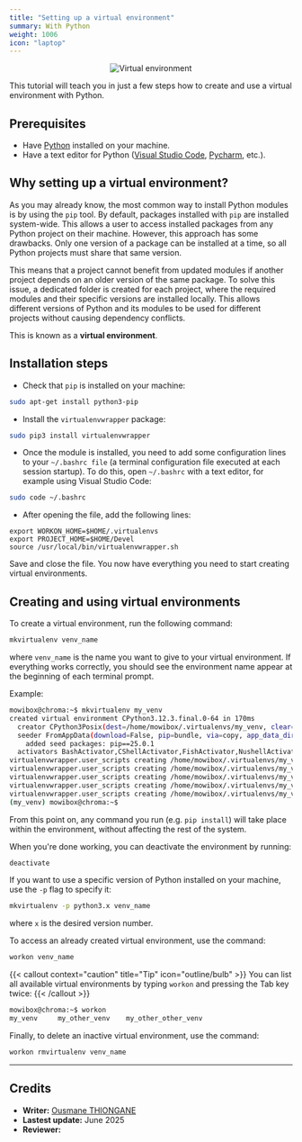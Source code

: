 ```yaml
---
title: "Setting up a virtual environment"
summary: With Python
weight: 1006
icon: "laptop"
---
```


<p align="center">
    <img src="/chroma/images/venv.png" alt="Virtual environment" class="w-full h-auto" />
</p>

This tutorial will teach you in just a few steps how to create and use a virtual environment with Python.

## Prerequisites

* Have [Python](https://www.python.org/downloads/) installed on your machine.
* Have a text editor for Python ([Visual Studio Code](https://code.visualstudio.com/), [Pycharm](https://www.jetbrains.com/pycharm/download/), etc.).

## Why setting up a virtual environment?

As you may already know, the most common way to install Python modules is by using the `pip` tool. By default, packages installed with `pip` are installed system-wide. This allows a user to access installed packages from any Python project on their machine. However, this approach has some drawbacks. Only one version of a package can be installed at a time, so all Python projects must share that same version.

This means that a project cannot benefit from updated modules if another project depends on an older version of the same package. To solve this issue, a dedicated folder is created for each project, where the required modules and their specific versions are installed locally. This allows different versions of Python and its modules to be used for different projects without causing dependency conflicts.

This is known as a **virtual environment**.

## Installation steps

* Check that `pip` is installed on your machine:

```bash {frame=none}
sudo apt-get install python3-pip
```

* Install the `virtualenvwrapper` package:

```bash {frame=none}
sudo pip3 install virtualenvwrapper
```

* Once the module is installed, you need to add some configuration lines to your `~/.bashrc file` (a terminal configuration file executed at each session startup). To do this, open `~/.bashrc` with a text editor, for example using Visual Studio Code:

```bash {frame=none}
sudo code ~/.bashrc
```

* After opening the file, add the following lines:

```bashrc {frame=none}
export WORKON_HOME=$HOME/.virtualenvs
export PROJECT_HOME=$HOME/Devel
source /usr/local/bin/virtualenvwrapper.sh
```

Save and close the file. You now have everything you need to start creating virtual environments.

## Creating and using virtual environments

To create a virtual environment, run the following command:

```bash {frame=none}
mkvirtualenv venv_name
```

where `venv_name` is the name you want to give to your virtual environment. If everything works correctly, you should see the environment name appear at the beginning of each terminal prompt.

Example:

```bash {title="Terminal"}
mowibox@chroma:~$ mkvirtualenv my_venv
created virtual environment CPython3.12.3.final.0-64 in 170ms
  creator CPython3Posix(dest=/home/mowibox/.virtualenvs/my_venv, clear=False, no_vcs_ignore=False, global=False)
  seeder FromAppData(download=False, pip=bundle, via=copy, app_data_dir=/home/mowibox/.local/share/virtualenv)
    added seed packages: pip==25.0.1
  activators BashActivator,CShellActivator,FishActivator,NushellActivator,PowerShellActivator,PythonActivator
virtualenvwrapper.user_scripts creating /home/mowibox/.virtualenvs/my_venv/bin/predeactivate
virtualenvwrapper.user_scripts creating /home/mowibox/.virtualenvs/my_venv/bin/postdeactivate
virtualenvwrapper.user_scripts creating /home/mowibox/.virtualenvs/my_venv/bin/preactivate
virtualenvwrapper.user_scripts creating /home/mowibox/.virtualenvs/my_venv/bin/postactivate
virtualenvwrapper.user_scripts creating /home/mowibox/.virtualenvs/my_venv/bin/get_env_details
(my_venv) mowibox@chroma:~$
```

From this point on, any command you run (e.g. `pip install`) will take place within the environment, without affecting the rest of the system.

When you're done working, you can deactivate the environment by running:

```bash {frame=none}
deactivate
```

If you want to use a specific version of Python installed on your machine, use the `-p` flag to specify it:

```bash {frame=none}
mkvirtualenv -p python3.x venv_name
```

where `x` is the desired version number.

To access an already created virtual environment, use the command:

```bash {frame=none}
workon venv_name
```

{{< callout context="caution" title="Tip" icon="outline/bulb" >}}
You can list all available virtual environments by typing `workon` and pressing the Tab key twice:
{{< /callout >}}

```bash {title="Terminal"}
mowibox@chroma:~$ workon
my_venv     my_other_venv    my_other_other_venv
```

Finally, to delete an inactive virtual environment, use the command:

```bash {frame=none}
workon rmvirtualenv venv_name
```

---

## Credits

* **Writer:** [Ousmane THIONGANE](https://github.com/Mowibox)
* **Lastest update:** June 2025
* **Reviewer:**
